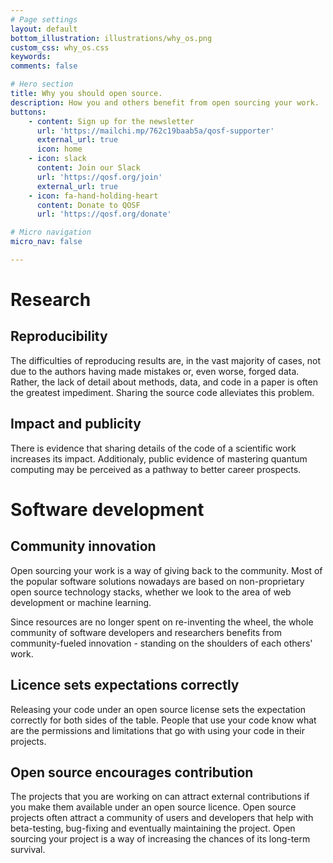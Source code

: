```yaml
---
# Page settings
layout: default
bottom_illustration: illustrations/why_os.png
custom_css: why_os.css
keywords:
comments: false

# Hero section
title: Why you should open source.
description: How you and others benefit from open sourcing your work.
buttons:
    - content: Sign up for the newsletter
      url: 'https://mailchi.mp/762c19baab5a/qosf-supporter'
      external_url: true
      icon: home
    - icon: slack
      content: Join our Slack
      url: 'https://qosf.org/join'
      external_url: true
    - icon: fa-hand-holding-heart
      content: Donate to QOSF
      url: 'https://qosf.org/donate'

# Micro navigation
micro_nav: false

---
```


# Research

## Reproducibility
The difficulties of reproducing results are, in the vast majority of cases, not due to the authors having made mistakes or, even worse, forged data.
Rather, the lack of detail about methods, data, and code in a paper is often the greatest impediment.
Sharing the source code alleviates this problem.

## Impact and publicity
There is evidence that sharing details of the code of a scientific work increases its impact.
Additionaly, public evidence of mastering quantum computing may be perceived as a pathway to better career prospects.

# Software development

## Community innovation

Open sourcing your work is a way of giving back to the community. Most of the popular software solutions nowadays are based on non-proprietary open source technology stacks, whether we look to the area of web development or machine learning.

Since resources are no longer spent on re-inventing the wheel, the whole community of software developers and researchers benefits from community-fueled innovation - standing on the shoulders of each others' work.

## Licence sets expectations correctly

Releasing your code under an open source license sets the expectation correctly for both sides of the table. People that use your code know what are the permissions and limitations that go with using your code in their projects.

## Open source encourages contribution

The projects that you are working on can attract external contributions if you make them available under an open source licence. Open source projects often attract a community of users and developers that help with beta-testing, bug-fixing and eventually maintaining the project. Open sourcing your project is a way of increasing the chances of its long-term survival.
